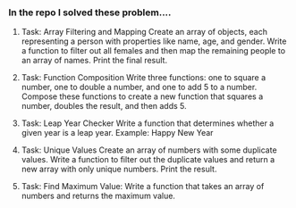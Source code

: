 ### In the repo I solved these problem....

1. Task: Array Filtering and Mapping
Create an array of objects, each representing a person with properties like name, age, and gender. Write a function to filter out all females and then map the remaining people to an array of names. Print the final result.

2. Task: Function Composition
Write three functions: one to square a number, one to double a number, and one to add 5 to a number. Compose these functions to create a new function that squares a number, doubles the result, and then adds 5.

3. Task: Leap Year Checker
Write a function that determines whether a given year is a leap year.
Example: Happy New Year

4. Task: Unique Values
Create an array of numbers with some duplicate values. Write a function to filter out the duplicate values and return a new array with only unique numbers. Print the result.

5. Task: Find Maximum Value:
Write a function that takes an array of numbers and returns the maximum value.
